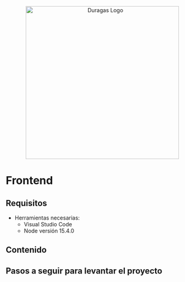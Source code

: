 <p align="center"><a href="#" target="_blank"><img src="https://duragaspromo.com/img/logo.png" width="400" alt="Duragas Logo"></a></p>

# Frontend

## Requisitos
 - Herramientas necesarias:
    * Visual Studio Code
    * Node versión 15.4.0


## Contenido


## Pasos a seguir para levantar el proyecto

